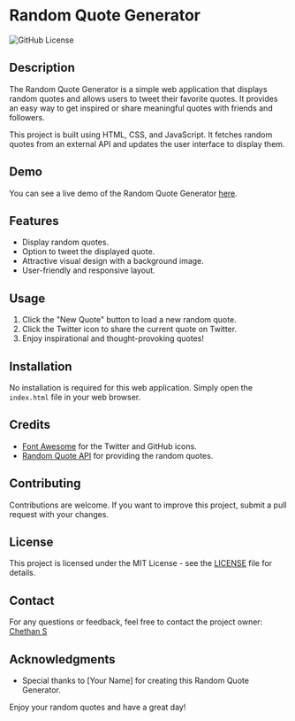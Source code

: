 # Random Quote Generator

![GitHub License](https://img.shields.io/badge/license-MIT-blue.svg)

## Description

The Random Quote Generator is a simple web application that displays random quotes and allows users to tweet their favorite quotes. It provides an easy way to get inspired or share meaningful quotes with friends and followers.

This project is built using HTML, CSS, and JavaScript. It fetches random quotes from an external API and updates the user interface to display them.

## Demo

You can see a live demo of the Random Quote Generator [here](https://chethan02.github.io/Quote-Generator/).

## Features

- Display random quotes.
- Option to tweet the displayed quote.
- Attractive visual design with a background image.
- User-friendly and responsive layout.

## Usage

1. Click the "New Quote" button to load a new random quote.
2. Click the Twitter icon to share the current quote on Twitter.
3. Enjoy inspirational and thought-provoking quotes!

## Installation

No installation is required for this web application. Simply open the `index.html` file in your web browser.

## Credits

- [Font Awesome](https://fontawesome.com) for the Twitter and GitHub icons.
- [Random Quote API](https://api.quotable.io/random) for providing the random quotes.

## Contributing

Contributions are welcome. If you want to improve this project, submit a pull request with your changes.

## License

This project is licensed under the MIT License - see the [LICENSE](LICENSE) file for details.

## Contact

For any questions or feedback, feel free to contact the project owner: [Chethan S](https://github.com/Chethan02)

## Acknowledgments

- Special thanks to [Your Name] for creating this Random Quote Generator.

Enjoy your random quotes and have a great day!

